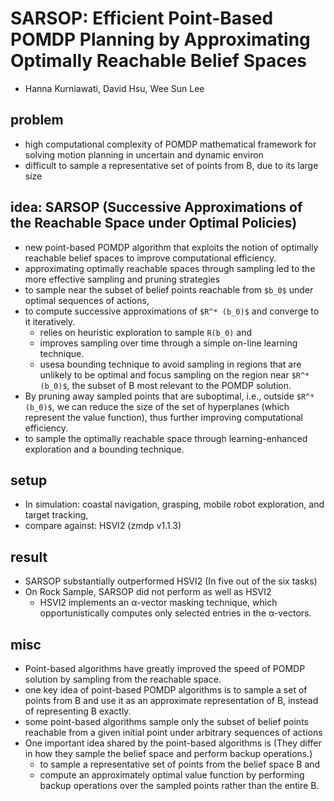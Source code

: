 # SARSOP: Efficient Point-Based POMDP Planning by Approximating Optimally Reachable Belief Spaces
* Hanna Kurniawati, David Hsu, Wee Sun Lee

## problem
* high computational complexity of POMDP mathematical framework for solving motion planning in uncertain and dynamic environ
* difficult to sample a representative set of points from B, due to its large size

## idea: SARSOP (Successive Approximations of the Reachable Space under Optimal Policies)
* new point-based POMDP algorithm that
  exploits the notion of optimally reachable belief spaces to improve computational efficiency.
* approximating optimally reachable spaces through sampling led to the more
  effective sampling and pruning strategies
* to sample near  the subset of belief points reachable from `$b_0$` under optimal sequences of actions,
* to compute successive approximations of `$R^* (b_0)$` and converge to it iteratively.
  * relies on heuristic exploration to sample `R(b_0)` and
  * improves sampling over time through a simple on-line learning technique.
  * usesa bounding technique to avoid sampling in regions that
    are unlikely to be optimal and focus sampling on the region near `$R^* (b_0)$`,
    the subset of B most relevant to the POMDP solution.
* By pruning away sampled points that are suboptimal, i.e., outside `$R^* (b_0)$`,
  we can reduce the size of the set of hyperplanes (which represent the value function),
  thus further improving computational efficiency.
* to sample the optimally reachable space through
  learning-enhanced exploration and a bounding technique.

## setup
* In simulation:
  coastal navigation, grasping, mobile robot exploration, and target tracking,
* compare against: HSVI2 (zmdp v1.1.3)

## result
* SARSOP substantially outperformed HSVI2 (In five out of the six tasks)
* On Rock Sample, SARSOP did not perform as well as HSVI2
  * HSVI2 implements an α-vector masking technique, which
    opportunistically computes only selected entries in the α-vectors.

## misc
* Point-based algorithms have greatly improved the speed of
  POMDP solution by sampling from the reachable space.
* one key idea of point-based POMDP algorithms is
  to sample a set of points from B and use it as an approximate representation of B,
  instead of representing B exactly.
* some point-based algorithms sample only the subset of belief points reachable
  from a given initial point under arbitrary sequences of actions
* One important idea shared by the point-based algorithms is
  (They differ in how they sample the belief space and perform backup operations.)
  * to sample a representative set of points from the belief space B and
  * compute an approximately optimal value function by performing backup operations
    over the sampled points rather than the entire B.


<!-- M. Hauskrecht, “Value-function approximations for partially observable
Markov decision processes,” J. Artificial Intelligence Research, vol. 13,
pp. 33–94, 2000. -->

<!-- L. Kaelbling, M. Littman, and A. Cassandra, “Planning and acting in
partially observable stochastic domains,” Artificial Intelligence, vol. 101,
no. 1–2, pp. 99–134, 1998. -->

<!-- G. Shani, R. Brafman, and S. Shimony, “Adaptation for changing
stochastic environments through online POMDP policy learning,” in
Proc. Eur. Conf. on Machine Learning, 2005, pp. 61–70. -->
